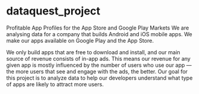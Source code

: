 # dataquest_project

Profitable App Profiles for the App Store and Google Play Markets
We are analysing data for a company that builds Android and iOS mobile apps. We make our apps available on Google Play and the App Store.

We only build apps that are free to download and install, and our main source of revenue consists of in-app ads. This means our revenue for any given app is mostly influenced by the number of users who use our app — the more users that see and engage with the ads, the better. Our goal for this project is to analyze data to help our developers understand what type of apps are likely to attract more users.
